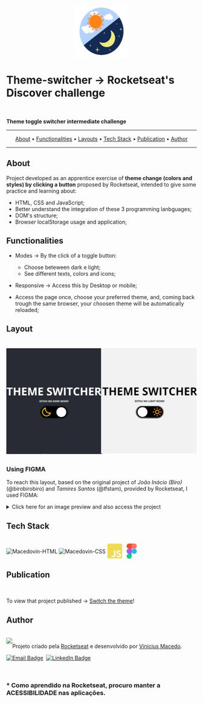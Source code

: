 <p align="center">
  <img src="./assets/Better-icon.png" width="140px" />
</p>

# Theme-switcher -> Rocketseat's Discover challenge

<br/>

**Theme toggle switcher intermediate challenge**

---

<p align="center">
	<a href="#about">About</a> •
  <a href="#functionalities">Functionalities</a> •
  <a href="#layouts">Layouts</a> •
	<a href="#tech-stack">Tech Stack</a> •
	<a href="#publication">Publication</a> •
	<a href="#author">Author</a> 
</p>

---

## About

Project developed as an apprentice exercise of **theme change (colors and styles) by clicking a button** proposed by Rocketseat, intended to give some practice and learning about:

- HTML, CSS and JavaScript;
- Better understand the integration of these 3 programming lanbguages;
- DOM's structure;
- Browser localStorage usage and application;

## Functionalities

- Modes -> By the click of a toggle button:

  - Choose beteween dark e light;
  - See different texts, colors and icons;

- Responsive -> Access this by Desktop or mobile;
- Access the page once, choose your preferred theme, and, coming back trough the same browser, your choosen theme will be automatically reloaded;

## Layout

<h1 align="center">
  <img  src="./README-assets/Modes-Layouts.png" alt="Dark and light theme pages layouts preview">
</h1>

### Using FIGMA

To reach this layout, based on the original project of _João Inácio (Biro)_ (@birobirobiro) and _Tamires Santos_ (@tfstam), provided by Rocketseat, I used FIGMA:

 <details>

   <summary>Click here for an image preview and also access the project</summary>
   <br/>
   <a href="https://www.figma.com/file/p0t8rhn4i1eObUMlODFWeZ/Desafio---Theme-Switcher?node-id=3%3A2&t=fOf5fDOlnof4MBoS-0" target="_blank"><img src="./README-assets/Theme_switcher-Final.png" width=450px/></a>

 </details>

## Tech Stack

<div style="display: inline_block"><br>
  <img align="center" alt="Macedovin-HTML" height="40" width="40" src="https://cdn.jsdelivr.net/gh/devicons/devicon/icons/html5/html5-plain-wordmark.svg" />
  <img align="center" alt="Macedovin-CSS" height="40" width="40" src="https://cdn.jsdelivr.net/gh/devicons/devicon/icons/css3/css3-plain-wordmark.svg">
  <img align="center" alt="Macedovin-Js" height="40" width="40" src="https://raw.githubusercontent.com/devicons/devicon/master/icons/javascript/javascript-plain.svg">
  <img align="center" alt="Macedovin-Figma" height="40" width="40" src="https://github.com/devicons/devicon/blob/v2.15.1/icons/figma/figma-original.svg">
</div>

## Publication

<br/>

To view that project published -> [Switch the theme](https://macedovin.github.io/Theme-switcher/)!

## Author

<br/>
<img align="left" src="https://avatars.githubusercontent.com/Macedovin?size=100">

Projeto criado pela [Rocketseat](https://github.com/Rocketseat) e desenvolvido por [Vinicius&nbsp;Macedo](https://github.com/Macedovin).

<a href="mailto:macedo.vp@gmail.com" target="_blank"><img src="https://img.shields.io/badge/Email-D14836?style=flat&logo=gmail&logoColor=white" alt="Email Badge" height="25"></a>&nbsp;
<a href="https://www.linkedin.com/in/vinicius-macedop/" target="_blank"><img src="https://img.shields.io/badge/Linkedin-0077B5?style=flat&logo=linkedin&logoColor=white" alt="LinkedIn Badge" height="25"></a>&nbsp;

<br clear="left"/>

### \* Como aprendido na Rocketseat, procuro manter a <strong>ACESSIBILIDADE</strong> nas aplicações.

 <br/>
